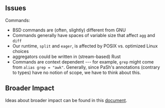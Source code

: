 ## Issues

Commands:

* BSD commands are (often, slightly) different from GNU
* Commands generally have spaces of variable size that affect `agg` and `diff`
* Our runtime, `split` and `eager`, is affected by POSIX vs. optimized Linux choices
* aggregators could be written in (stream-based) Rust
* Commands are context dependent --- for example, `grep` might come from `alias grep = "awk"`. Generally, since PaSh's annotations (contrary to types) have no notion of scope, 
  we have to think about this.

## Broader Impact

Ideas about broader impact can be found in this [document](https://docs.google.com/document/d/1XUAXr-Wt44Z2LLIN4OtK6FAlk-KOCHAs-_tWbKoJQGI/edit?usp=sharing).

